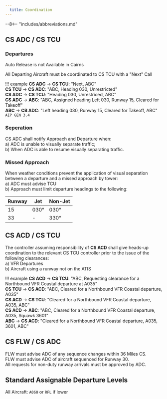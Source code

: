 ```yaml
---
  title: Coordination
---
```


--8<-- "includes/abbreviations.md"

## CS ADC / CS TCU
### Departures

Auto Release is not Available in Cairns  

All Departing Aircraft must be coordinated to CS TCU with a "Next" Call

!!! example
    **CS ADC** -> **CS TCU**: "Next, ABC"  
    **CS TCU** -> **CS ADC**: "ABC, Heading 030, Unrestricted"  
    **CS ADC** -> **CS TCU**: "Heading 030, Unrestriced, ABC"  
    **CS ADC** -> **ABC**: "ABC, Assigned heading Left 030, Runway 15, Cleared for Takeoff"  
    **ABC** -> **CB ADC**: "Left heading 030, Runway 15, Cleared for Takeoff, ABC"  
    `AIP GEN 3.4`

### Seperation
CS ADC shall notify Approach and Departure when:  
a) ADC is unable to visually separate traffic;  
b) When ADC is able to resume visually separating traffic.   

### Missed Approach

When weather conditions prevent the application of visual separation between a departure and a missed approach by tower:  
a) ADC must advise TCU  
b) Approach must limit departure headings to the following:  

| Runway | Jet | Non-Jet
| ----------- | ------ | ---------|
| 15          | 030°  | 030°  |
| 33          | - | 330°  |

## CS ACD / CS TCU

The controller assuming responsibility of **CS ACD** shall give heads-up coordination to the relevant CS TCU controller prior to the issue of the following clearances:  
a) VFR Departures  
b) Aircraft using a runway not on the ATIS

!!! example
    **CS ACD** -> **CS TCU**: "ABC, Requesting clearance for a Northbound VFR Coastal departure at A035"  
    **CS TCU** -> **CS ACD**: "ABC, Cleared for a Northbound VFR Coastal departure, A035"  
    **CS ACD** -> **CS TCU**: "Cleared for a Northbound VFR Coastal departure, A035, ABC"  
    **CS ACD** -> **ABC**: "ABC, Cleared for a Northbound VFR Coastal departure, A035, Squawk 3601"  
    **ABC** -> **CS ACD**: "Cleared for a Northbound VFR Coastal departure, A035, 3601, ABC"  

## CS FLW / CS ADC

FLW must advise ADC of any sequence changes within 36 Miles CS.  
FLW must advise ADC of aircraft sequenced for Runway 30.  
All requests for non-duty runway arrivals must be approved by ADC.

## Standard Assignable Departure Levels

All Aircraft: `A060` or `RFL` if lower